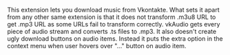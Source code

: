 This extension lets you download music from Vkontakte. What sets it apart from any other same extension
is that it does not transform .m3u8 URL to get .mp3 URL as some URLs fail to transform correctly. vkAudio
gets every piece of audio stream and converts .ts files to .mp3. It also doesn't create ugly download buttons
on audio items. Instead it puts the extra option in the context menu when user hovers over "..." button on audio item.

